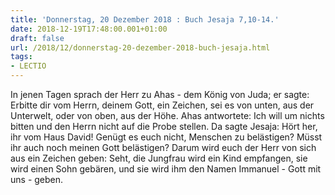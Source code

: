 ```yaml
---
title: 'Donnerstag, 20 Dezember 2018 : Buch Jesaja 7,10-14.'
date: 2018-12-19T17:48:00.001+01:00
draft: false
url: /2018/12/donnerstag-20-dezember-2018-buch-jesaja.html
tags: 
- LECTIO
---
```


In jenen Tagen sprach der Herr zu Ahas - dem König von Juda; er sagte: Erbitte dir vom Herrn, deinem Gott, ein Zeichen, sei es von unten, aus der Unterwelt, oder von oben, aus der Höhe. Ahas antwortete: Ich will um nichts bitten und den Herrn nicht auf die Probe stellen. Da sagte Jesaja: Hört her, ihr vom Haus David! Genügt es euch nicht, Menschen zu belästigen? Müsst ihr auch noch meinen Gott belästigen? Darum wird euch der Herr von sich aus ein Zeichen geben: Seht, die Jungfrau wird ein Kind empfangen, sie wird einen Sohn gebären, und sie wird ihm den Namen Immanuel - Gott mit uns - geben.
